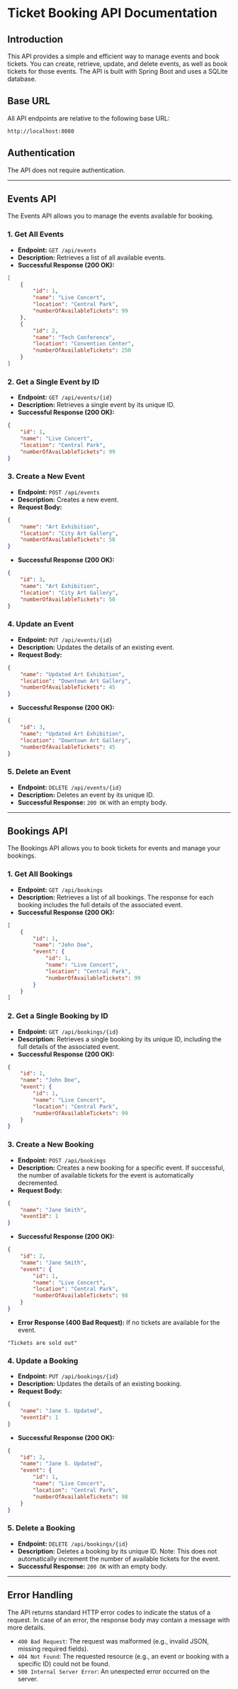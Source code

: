 # Ticket Booking API Documentation

## Introduction

This API provides a simple and efficient way to manage events and book tickets. You can create, retrieve, update, and delete events, as well as book tickets for those events. The API is built with Spring Boot and uses a SQLite database.

## Base URL

All API endpoints are relative to the following base URL:

`http://localhost:8080`

## Authentication

The API does not require authentication.

---

## Events API

The Events API allows you to manage the events available for booking.

### 1. Get All Events

*   **Endpoint:** `GET /api/events`
*   **Description:** Retrieves a list of all available events.
*   **Successful Response (200 OK):**

```json
[
    {
        "id": 1,
        "name": "Live Concert",
        "location": "Central Park",
        "numberOfAvailableTickets": 99
    },
    {
        "id": 2,
        "name": "Tech Conference",
        "location": "Convention Center",
        "numberOfAvailableTickets": 250
    }
]
```

### 2. Get a Single Event by ID

*   **Endpoint:** `GET /api/events/{id}`
*   **Description:** Retrieves a single event by its unique ID.
*   **Successful Response (200 OK):**

```json
{
    "id": 1,
    "name": "Live Concert",
    "location": "Central Park",
    "numberOfAvailableTickets": 99
}
```

### 3. Create a New Event

*   **Endpoint:** `POST /api/events`
*   **Description:** Creates a new event.
*   **Request Body:**

```json
{
    "name": "Art Exhibition",
    "location": "City Art Gallery",
    "numberOfAvailableTickets": 50
}
```

*   **Successful Response (200 OK):**

```json
{
    "id": 3,
    "name": "Art Exhibition",
    "location": "City Art Gallery",
    "numberOfAvailableTickets": 50
}
```

### 4. Update an Event

*   **Endpoint:** `PUT /api/events/{id}`
*   **Description:** Updates the details of an existing event.
*   **Request Body:**

```json
{
    "name": "Updated Art Exhibition",
    "location": "Downtown Art Gallery",
    "numberOfAvailableTickets": 45
}
```

*   **Successful Response (200 OK):**

```json
{
    "id": 3,
    "name": "Updated Art Exhibition",
    "location": "Downtown Art Gallery",
    "numberOfAvailableTickets": 45
}
```

### 5. Delete an Event

*   **Endpoint:** `DELETE /api/events/{id}`
*   **Description:** Deletes an event by its unique ID.
*   **Successful Response:** `200 OK` with an empty body.

---

## Bookings API

The Bookings API allows you to book tickets for events and manage your bookings.

### 1. Get All Bookings

*   **Endpoint:** `GET /api/bookings`
*   **Description:** Retrieves a list of all bookings. The response for each booking includes the full details of the associated event.
*   **Successful Response (200 OK):**

```json
[
    {
        "id": 1,
        "name": "John Doe",
        "event": {
            "id": 1,
            "name": "Live Concert",
            "location": "Central Park",
            "numberOfAvailableTickets": 99
        }
    }
]
```

### 2. Get a Single Booking by ID

*   **Endpoint:** `GET /api/bookings/{id}`
*   **Description:** Retrieves a single booking by its unique ID, including the full details of the associated event.
*   **Successful Response (200 OK):**

```json
{
    "id": 1,
    "name": "John Doe",
    "event": {
        "id": 1,
        "name": "Live Concert",
        "location": "Central Park",
        "numberOfAvailableTickets": 99
    }
}
```

### 3. Create a New Booking

*   **Endpoint:** `POST /api/bookings`
*   **Description:** Creates a new booking for a specific event. If successful, the number of available tickets for the event is automatically decremented.
*   **Request Body:**

```json
{
    "name": "Jane Smith",
    "eventId": 1
}
```

*   **Successful Response (200 OK):**

```json
{
    "id": 2,
    "name": "Jane Smith",
    "event": {
        "id": 1,
        "name": "Live Concert",
        "location": "Central Park",
        "numberOfAvailableTickets": 98
    }
}
```

*   **Error Response (400 Bad Request):** If no tickets are available for the event.

```
"Tickets are sold out"
```

### 4. Update a Booking

*   **Endpoint:** `PUT /api/bookings/{id}`
*   **Description:** Updates the details of an existing booking.
*   **Request Body:**

```json
{
    "name": "Jane S. Updated",
    "eventId": 1
}
```

*   **Successful Response (200 OK):**

```json
{
    "id": 2,
    "name": "Jane S. Updated",
    "event": {
        "id": 1,
        "name": "Live Concert",
        "location": "Central Park",
        "numberOfAvailableTickets": 98
    }
}
```

### 5. Delete a Booking

*   **Endpoint:** `DELETE /api/bookings/{id}`
*   **Description:** Deletes a booking by its unique ID. Note: This does not automatically increment the number of available tickets for the event.
*   **Successful Response:** `200 OK` with an empty body.

---

## Error Handling

The API returns standard HTTP error codes to indicate the status of a request. In case of an error, the response body may contain a message with more details.

*   `400 Bad Request`: The request was malformed (e.g., invalid JSON, missing required fields).
*   `404 Not Found`: The requested resource (e.g., an event or booking with a specific ID) could not be found.
*   `500 Internal Server Error`: An unexpected error occurred on the server.
